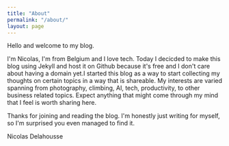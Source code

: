 ```yaml
---
title: "About"
permalink: "/about/"
layout: page
---
```


Hello and welcome to my blog.

I'm Nicolas, I'm from Belgium and I love tech. Today I decicded to make this blog using Jekyll and host it on Github because it's free and I don't care about having a domain yet.I started this blog as a way to start collecting my thoughts on certain topics in a way that is shareable. My interests are varied spanning from photography, climbing, AI, tech, productivity, to other business related topics. Expect anything that might come through my mind that I feel is worth sharing here.

Thanks for joining and reading the blog. I'm honestly just writing for myself, so I'm surprised you even managed to find it.

Nicolas Delahousse
